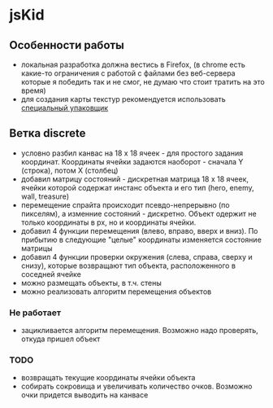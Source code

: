 # jsKid

## Особенности работы

* локальная разработка должна вестись в Firefox, (в chrome есть какие-то ограничения с работой с файлами без веб-сервера которые я победить так и не смог, не думаю что стоит тратить на это время)
* для создания карты текстур рекомендуется использовать [специальный упаковщик](https://www.codeandweb.com/texturepacker)

## Ветка discrete

* условно разбил канвас на 18 х 18 ячеек - для простого задания координат. Координаты ячейки задаются наоборот - сначала Y (строка), потом X (столбец)
* добавил матрицу состояний - дискретная матрица 18 х 18 ячеек, ячейки которой содержат инстанс объекта и его тип (hero, enemy, wall, treasure)
* перемещение спрайта происходит псевдо-непрерывно (по пикселям), а изменние состояний - дискретно. Объект одержит не только координаты в px, но и координаты ячейки.
* добавил 4 функции перемещения (влево, вправо, вверх и вниз). По прибытию в следующие "целые" координаты изменяется состояние матрицы
* добавил 4 функции проверки окружения (слева, справа, сверху и снизу), которые возвращают тип объекта, расположенного в соседней ячейке
* можно размещать объекты, в т.ч. стены
* можно реализовать алгоритм перемещения объектов

### Не работает

* зацикливается алгоритм перемещения. Возможно надо проверять, откуда пришел объект

### TODO

* возвращать текущие координаты ячейки объекта
* собирать сокровища и увеличивать количество очков. Возможно очки придется выводить на канвасе
